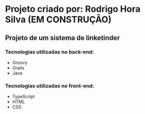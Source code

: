 
# Projeto criado por: Rodrigo Hora Silva (EM CONSTRUÇÃO)

## Projeto de um sistema de linketinder

### Tecnologias utilizadas no back-end:
- Groovy
- Grails
- Java

### Tecnologias utilizadas no front-end:
- TypeScript
- HTML
- CSS


